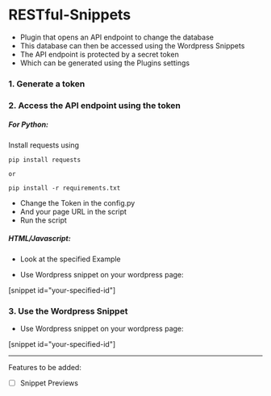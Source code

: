 # RESTful-Snippets

- Plugin that opens an API endpoint to change the database
- This database can then be accessed using the Wordpress Snippets
- The API endpoint is protected by a secret token
- Which can be generated using the Plugins settings

### 1. Generate a token

### 2. Access the API endpoint using the token

##### For Python:

Install requests using

```
pip install requests

or

pip install -r requirements.txt
```

- Change the Token in the config.py
- And your page URL in the script
- Run the script

##### HTML/Javascript:

- Look at the specified Example

- Use Wordpress snippet on your wordpress page:

[snippet id="your-specified-id"]

### 3. Use the Wordpress Snippet

- Use Wordpress snippet on your wordpress page:

[snippet id="your-specified-id"]

---

Features to be added:

- [ ] Snippet Previews
